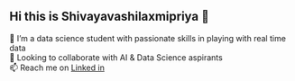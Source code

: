 ## Hi this is Shivayavashilaxmipriya 👋
🔭 I’m a data science student with passionate skills in playing with real time data </br>
👯 Looking to collaborate with AI & Data Science aspirants </br>
📫 Reach me on [Linked in](linkedin.com/in/shivayavashilaxmipriya-s-5587ba228/)
<!--
**Shivayavashi/Shivayavashi** is a ✨ _special_ ✨ repository because its `README.md` (this file) appears on your GitHub profile.

Here are some ideas to get you started:

- 
- 🌱 I’m currently learning ...
- 👯 I’m looking to collaborate on ...
- 🤔 I’m looking for help with ...
- 💬 Ask me about ...
- 📫 How to reach me: ...
- 😄 Pronouns: ...
- ⚡ Fun fact: ...
-->

